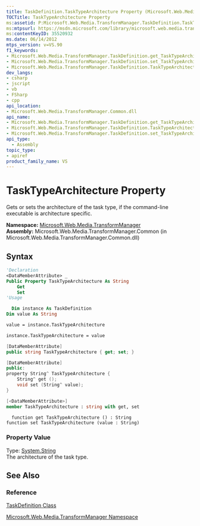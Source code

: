 ```yaml
---
title: TaskDefinition.TaskTypeArchitecture Property (Microsoft.Web.Media.TransformManager)
TOCTitle: TaskTypeArchitecture Property
ms:assetid: P:Microsoft.Web.Media.TransformManager.TaskDefinition.TaskTypeArchitecture
ms:mtpsurl: https://msdn.microsoft.com/library/microsoft.web.media.transformmanager.taskdefinition.tasktypearchitecture(v=VS.90)
ms:contentKeyID: 35520932
ms.date: 06/14/2012
mtps_version: v=VS.90
f1_keywords:
- Microsoft.Web.Media.TransformManager.TaskDefinition.get_TaskTypeArchitecture
- Microsoft.Web.Media.TransformManager.TaskDefinition.set_TaskTypeArchitecture
- Microsoft.Web.Media.TransformManager.TaskDefinition.TaskTypeArchitecture
dev_langs:
- csharp
- jscript
- vb
- FSharp
- cpp
api_location:
- Microsoft.Web.Media.TransformManager.Common.dll
api_name:
- Microsoft.Web.Media.TransformManager.TaskDefinition.get_TaskTypeArchitecture
- Microsoft.Web.Media.TransformManager.TaskDefinition.TaskTypeArchitecture
- Microsoft.Web.Media.TransformManager.TaskDefinition.set_TaskTypeArchitecture
api_type:
  - Assembly
topic_type:
- apiref
product_family_name: VS
---
```


# TaskTypeArchitecture Property

Gets or sets the architecture of the task type, if the command-line executable is architecture specific.

**Namespace:**  [Microsoft.Web.Media.TransformManager](microsoft-web-media-transformmanager-namespace.md)  
**Assembly:**  Microsoft.Web.Media.TransformManager.Common (in Microsoft.Web.Media.TransformManager.Common.dll)

## Syntax

```vb
'Declaration
<DataMemberAttribute> _
Public Property TaskTypeArchitecture As String
    Get
    Set
'Usage

  Dim instance As TaskDefinition
Dim value As String

value = instance.TaskTypeArchitecture

instance.TaskTypeArchitecture = value
```

```csharp
[DataMemberAttribute]
public string TaskTypeArchitecture { get; set; }
```

```cpp
[DataMemberAttribute]
public:
property String^ TaskTypeArchitecture {
    String^ get ();
    void set (String^ value);
}
```

``` fsharp
[<DataMemberAttribute>]
member TaskTypeArchitecture : string with get, set
```

```jscript
  function get TaskTypeArchitecture () : String
function set TaskTypeArchitecture (value : String)
```

### Property Value

Type: [System.String](https://msdn.microsoft.com/library/s1wwdcbf)  
The architecture of the task type.  

## See Also

### Reference

[TaskDefinition Class](taskdefinition-class-microsoft-web-media-transformmanager.md)

[Microsoft.Web.Media.TransformManager Namespace](microsoft-web-media-transformmanager-namespace.md)
